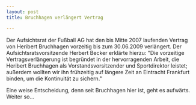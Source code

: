 ```yaml
---
layout: post
title: Bruchhagen verlängert Vertrag

---
```


Der Aufsichtsrat der Fußball AG hat den bis Mitte 2007 laufenden Vertrag von Heribert Bruchhagen vorzeitig bis zum 30.06.2009 verlängert. Der Aufsichtsratsvorsitzende Herbert Becker erklärte hierzu: "Die vorzeitige Vertragsverlängerung ist begründet in der hervorragenden Arbeit, die Heribert Bruchhagen als Vorstandsvorsitzender und Sportdirektor leistet; außerdem wollten wir ihn frühzeitig auf längere Zeit an Eintracht Frankfurt binden, um die Kontinuität zu sichern."

Eine weise Entscheidung, denn seit Bruchhagen hier ist, geht es aufwärts. Weiter so...
